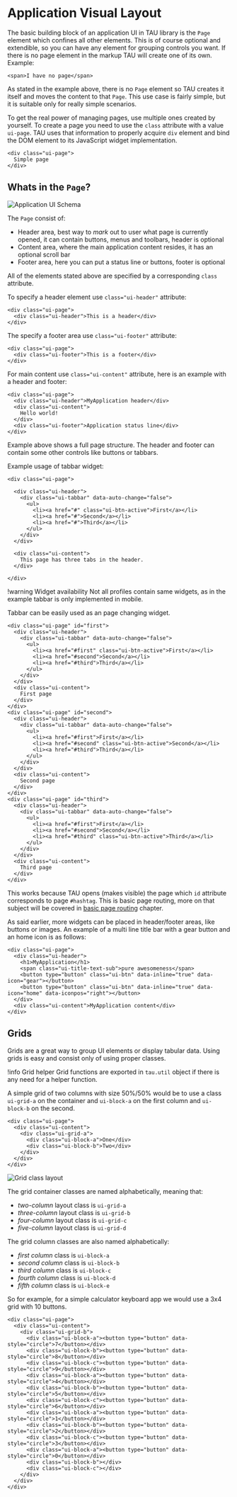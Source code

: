 # Application Visual Layout

The basic building block of an application UI in TAU library is the `Page` element which
confines all other elements. This is of course optional and extendible, so you can have
any element for grouping controls you want. If there is no page element in the markup
TAU will create one of its own. Example:

```mobile-wearable-tv
<span>I have no page</span>
```

As stated in the example above, there is no `Page` element so TAU creates it itself
and moves the content to that `Page`. This use case is fairly simple, but it is suitable
only for really simple scenarios.

To get the real power of managing pages, use multiple ones created by yourself. To
create a page you need to use the `class` attribute with a value `ui-page`. TAU uses
that information to properly acquire `div` element and bind the DOM element to its JavaScript
widget implementation.

```mobile-wearable-tv
<div class="ui-page">
  Simple page
</div>
```

## Whats in the `Page`?

![Application UI Schema](drawings/application_page_layout.svg "Application UI Schema")

The `Page` consist of:
* Header area, best way to *mark* out to user what page is currently opened,
  it can contain buttons, menus and toolbars, header is optional
* Content area, where the main application content resides, it has an optional scroll bar
* Footer area, here you can put a status line or buttons, footer is optional

All of the elements stated above are specified by a corresponding `class` attribute.

To specify a header element use `class="ui-header"` attribute:

```mobile-wearable-tv
<div class="ui-page">
  <div class="ui-header">This is a header</div>
</div>
```

The specify a footer area use `class="ui-footer"` attribute:

```mobile-wearable-tv
<div class="ui-page">
  <div class="ui-footer">This is a footer</div>
</div>
```

For main content use `class="ui-content"` attribute, here is an example with a header
and footer:

```mobile-wearable-tv
<div class="ui-page">
  <div class="ui-header">MyApplication header</div>
  <div class="ui-content">
    Hello world!
  </div>
  <div class="ui-footer">Application status line</div>
</div>
```

Example above shows a full page structure. The header and footer can contain some other
controls like buttons or tabbars.

Example usage of tabbar widget:

```mobile
<div class="ui-page">

  <div class="ui-header">
    <div class="ui-tabbar" data-auto-change="false">
      <ul>
        <li><a href="#" class="ui-btn-active">First</a></li>
        <li><a href="#">Second</a></li>
        <li><a href="#">Third</a></li>
      </ul>
    </div>
  </div>

  <div class="ui-content">
    This page has three tabs in the header.
  </div>

</div>
```

!warning
Widget availability
Not all profiles contain same widgets, as in the example tabbar is only implemented in mobile.

Tabbar can be easily used as an page changing widget.

```mobile
<div class="ui-page" id="first">
  <div class="ui-header">
    <div class="ui-tabbar" data-auto-change="false">
      <ul>
        <li><a href="#first" class="ui-btn-active">First</a></li>
        <li><a href="#second">Second</a></li>
        <li><a href="#third">Third</a></li>
      </ul>
    </div>
  </div>
  <div class="ui-content">
    First page
  </div>
</div>
<div class="ui-page" id="second">
  <div class="ui-header">
    <div class="ui-tabbar" data-auto-change="false">
      <ul>
        <li><a href="#first">First</a></li>
        <li><a href="#second" class="ui-btn-active">Second</a></li>
        <li><a href="#third">Third</a></li>
      </ul>
    </div>
  </div>
  <div class="ui-content">
    Second page
  </div>
</div>
<div class="ui-page" id="third">
  <div class="ui-header">
    <div class="ui-tabbar" data-auto-change="false">
      <ul>
        <li><a href="#first">First</a></li>
        <li><a href="#second">Second</a></li>
        <li><a href="#third" class="ui-btn-active">Third</a></li>
      </ul>
    </div>
  </div>
  <div class="ui-content">
    Third page
  </div>
</div>
```

This works because TAU opens (makes visible) the page which `id` attribute corresponds
to page `#hashtag`. This is basic page routing, more on that subject will be covered in
[basic page routing](basic_page_routing.html) chapter.

As said earlier, more widgets can be placed in header/footer areas, like buttons or
images. An example of a multi line title bar with a gear button and an home icon is as
follows:

```mobile
<div class="ui-page">
  <div class="ui-header">
    <h1>MyApplication</h1>
    <span class="ui-title-text-sub">pure awesomeness</span>
    <button type="button" class="ui-btn" data-inline="true" data-icon="gear"></button>
    <button type="button" class="ui-btn" data-inline="true" data-icon="home" data-iconpos="right"></button>
  </div>
  <div class="ui-content">MyApplication content</div>
</div>
```

## Grids

Grids are a great way to group UI elements or display tabular data. Using grids is easy
and consist only of using proper classes.

!info
Grid helper
Grid functions are exported in `tau.util` object if there is any need for a helper function.

A simple grid of two columns with size 50%/50% would be to use a class `ui-grid-a` on
the container and `ui-block-a` on the first column and `ui-block-b` on the second.

```mobile
<div class="ui-page">
  <div class="ui-content">
    <div class="ui-grid-a">
      <div class="ui-block-a">One</div>
      <div class="ui-block-b">Two</div>
    </div>
  </div>
</div>
```

![Grid class layout](drawings/grid_layout.svg)

The grid container classes are named alphabetically, meaning that:
* _two-column_ layout class is `ui-grid-a`
* _three-column_ layout class is `ui-grid-b`
* _four-column_ layout class is `ui-grid-c`
* _five-column_ layout class is `ui-grid-d`

The grid column classes are also named alphabetically:
* _first column_ class is `ui-block-a`
* _second column_ class is `ui-block-b`
* _third column_ class is `ui-block-c`
* _fourth column_ class is `ui-block-d`
* _fifth column_ class is `ui-block-e`

So for example, for a simple calculator keyboard app we would use a 3x4 grid with 10
buttons.

```mobile
<div class="ui-page">
  <div class="ui-content">
    <div class="ui-grid-b">
      <div class="ui-block-a"><button type="button" data-style="circle">7</button></div>
      <div class="ui-block-b"><button type="button" data-style="circle">8</button></div>
      <div class="ui-block-c"><button type="button" data-style="circle">9</button></div>
      <div class="ui-block-a"><button type="button" data-style="circle">4</button></div>
      <div class="ui-block-b"><button type="button" data-style="circle">5</button></div>
      <div class="ui-block-c"><button type="button" data-style="circle">6</button></div>
      <div class="ui-block-a"><button type="button" data-style="circle">1</button></div>
      <div class="ui-block-b"><button type="button" data-style="circle">2</button></div>
      <div class="ui-block-c"><button type="button" data-style="circle">3</button></div>
      <div class="ui-block-a"><button type="button" data-style="circle">0</button></div>
      <div class="ui-block-b"></div>
      <div class="ui-block-c"></div>
    </div>
  </div>
</div>
```

